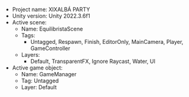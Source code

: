 <!-- UNITY CODE ASSIST INSTRUCTIONS START -->
- Project name: XIXALBÁ PARTY
- Unity version: Unity 2022.3.6f1
- Active scene:
  - Name: EquilibristaScene
  - Tags:
    - Untagged, Respawn, Finish, EditorOnly, MainCamera, Player, GameController
  - Layers:
    - Default, TransparentFX, Ignore Raycast, Water, UI
- Active game object:
  - Name: GameManager
  - Tag: Untagged
  - Layer: Default
<!-- UNITY CODE ASSIST INSTRUCTIONS END -->